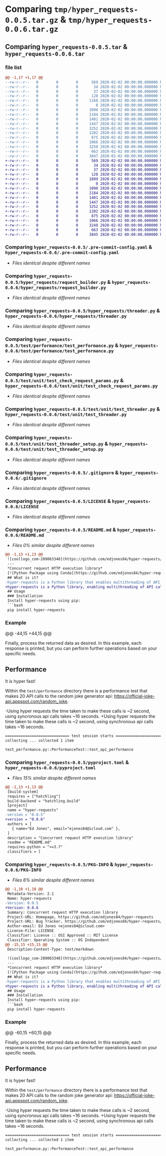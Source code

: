 # Comparing `tmp/hyper_requests-0.0.5.tar.gz` & `tmp/hyper_requests-0.0.6.tar.gz`

## Comparing `hyper_requests-0.0.5.tar` & `hyper_requests-0.0.6.tar`

### file list

```diff
@@ -1,17 +1,17 @@
--rw-r--r--   0        0        0      569 2020-02-02 00:00:00.000000 hyper_requests-0.0.5/.pre-commit-config.yaml
--rw-r--r--   0        0        0       34 2020-02-02 00:00:00.000000 hyper_requests-0.0.5/MANIFEST.in
--rw-r--r--   0        0        0       37 2020-02-02 00:00:00.000000 hyper_requests-0.0.5/requirements.txt
--rw-r--r--   0        0        0      128 2020-02-02 00:00:00.000000 hyper_requests-0.0.5/setup.cfg
--rw-r--r--   0        0        0     1168 2020-02-02 00:00:00.000000 hyper_requests-0.0.5/.github/workflows/python-package-conda.yml
--rw-r--r--   0        0        0        0 2020-02-02 00:00:00.000000 hyper_requests-0.0.5/hyper_requests/__init__.py
--rw-r--r--   0        0        0     1090 2020-02-02 00:00:00.000000 hyper_requests-0.0.5/hyper_requests/request_builder.py
--rw-r--r--   0        0        0     2184 2020-02-02 00:00:00.000000 hyper_requests-0.0.5/hyper_requests/threader.py
--rw-r--r--   0        0        0     1401 2020-02-02 00:00:00.000000 hyper_requests-0.0.5/test/performance/test_performance.py
--rw-r--r--   0        0        0     1447 2020-02-02 00:00:00.000000 hyper_requests-0.0.5/test/unit/test_check_request_params.py
--rw-r--r--   0        0        0     3252 2020-02-02 00:00:00.000000 hyper_requests-0.0.5/test/unit/test_threader.py
--rw-r--r--   0        0        0     1202 2020-02-02 00:00:00.000000 hyper_requests-0.0.5/test/unit/test_threader_setup.py
--rw-r--r--   0        0        0      875 2020-02-02 00:00:00.000000 hyper_requests-0.0.5/.gitignore
--rw-r--r--   0        0        0     1066 2020-02-02 00:00:00.000000 hyper_requests-0.0.5/LICENSE
--rw-r--r--   0        0        0     3250 2020-02-02 00:00:00.000000 hyper_requests-0.0.5/README.md
--rw-r--r--   0        0        0      663 2020-02-02 00:00:00.000000 hyper_requests-0.0.5/pyproject.toml
--rw-r--r--   0        0        0     3847 2020-02-02 00:00:00.000000 hyper_requests-0.0.5/PKG-INFO
+-rw-r--r--   0        0        0      569 2020-02-02 00:00:00.000000 hyper_requests-0.0.6/.pre-commit-config.yaml
+-rw-r--r--   0        0        0       34 2020-02-02 00:00:00.000000 hyper_requests-0.0.6/MANIFEST.in
+-rw-r--r--   0        0        0       37 2020-02-02 00:00:00.000000 hyper_requests-0.0.6/requirements.txt
+-rw-r--r--   0        0        0      128 2020-02-02 00:00:00.000000 hyper_requests-0.0.6/setup.cfg
+-rw-r--r--   0        0        0     1899 2020-02-02 00:00:00.000000 hyper_requests-0.0.6/.github/workflows/python-package-conda.yml
+-rw-r--r--   0        0        0        0 2020-02-02 00:00:00.000000 hyper_requests-0.0.6/hyper_requests/__init__.py
+-rw-r--r--   0        0        0     1090 2020-02-02 00:00:00.000000 hyper_requests-0.0.6/hyper_requests/request_builder.py
+-rw-r--r--   0        0        0     2184 2020-02-02 00:00:00.000000 hyper_requests-0.0.6/hyper_requests/threader.py
+-rw-r--r--   0        0        0     1401 2020-02-02 00:00:00.000000 hyper_requests-0.0.6/test/performance/test_performance.py
+-rw-r--r--   0        0        0     1447 2020-02-02 00:00:00.000000 hyper_requests-0.0.6/test/unit/test_check_request_params.py
+-rw-r--r--   0        0        0     3252 2020-02-02 00:00:00.000000 hyper_requests-0.0.6/test/unit/test_threader.py
+-rw-r--r--   0        0        0     1202 2020-02-02 00:00:00.000000 hyper_requests-0.0.6/test/unit/test_threader_setup.py
+-rw-r--r--   0        0        0      875 2020-02-02 00:00:00.000000 hyper_requests-0.0.6/.gitignore
+-rw-r--r--   0        0        0     1066 2020-02-02 00:00:00.000000 hyper_requests-0.0.6/LICENSE
+-rw-r--r--   0        0        0     3248 2020-02-02 00:00:00.000000 hyper_requests-0.0.6/README.md
+-rw-r--r--   0        0        0      663 2020-02-02 00:00:00.000000 hyper_requests-0.0.6/pyproject.toml
+-rw-r--r--   0        0        0     3845 2020-02-02 00:00:00.000000 hyper_requests-0.0.6/PKG-INFO
```

### Comparing `hyper_requests-0.0.5/.pre-commit-config.yaml` & `hyper_requests-0.0.6/.pre-commit-config.yaml`

 * *Files identical despite different names*

### Comparing `hyper_requests-0.0.5/hyper_requests/request_builder.py` & `hyper_requests-0.0.6/hyper_requests/request_builder.py`

 * *Files identical despite different names*

### Comparing `hyper_requests-0.0.5/hyper_requests/threader.py` & `hyper_requests-0.0.6/hyper_requests/threader.py`

 * *Files identical despite different names*

### Comparing `hyper_requests-0.0.5/test/performance/test_performance.py` & `hyper_requests-0.0.6/test/performance/test_performance.py`

 * *Files identical despite different names*

### Comparing `hyper_requests-0.0.5/test/unit/test_check_request_params.py` & `hyper_requests-0.0.6/test/unit/test_check_request_params.py`

 * *Files identical despite different names*

### Comparing `hyper_requests-0.0.5/test/unit/test_threader.py` & `hyper_requests-0.0.6/test/unit/test_threader.py`

 * *Files identical despite different names*

### Comparing `hyper_requests-0.0.5/test/unit/test_threader_setup.py` & `hyper_requests-0.0.6/test/unit/test_threader_setup.py`

 * *Files identical despite different names*

### Comparing `hyper_requests-0.0.5/.gitignore` & `hyper_requests-0.0.6/.gitignore`

 * *Files identical despite different names*

### Comparing `hyper_requests-0.0.5/LICENSE` & `hyper_requests-0.0.6/LICENSE`

 * *Files identical despite different names*

### Comparing `hyper_requests-0.0.5/README.md` & `hyper_requests-0.0.6/README.md`

 * *Files 0% similar despite different names*

```diff
@@ -1,13 +1,13 @@
 ![coollogo_com-289063340](https://github.com/edjones84/hyper-requests/assets/78102381/8d7fd889-d655-432a-b048-8cbb03fe7cce)<br>
 ---
 *Concurrent request HTTP execution library*
 [![Python Package using Conda](https://github.com/edjones84/hyper-requests/actions/workflows/python-package-conda.yml/badge.svg)](https://github.com/edjones84/hyper-requests/actions/workflows/python-package-conda.yml)
 ## What is it?
-hyper-requests is a Python library that enables multithreading of API calls using asyncio. It takes a list of URLs and a list of parameters as input and then uses the requests library to make these calls asynchronously (https://pypi.org/project/requests/).
+hyper-requests is a Python library, enabling multithreading of API calls using asyncio. It takes a list of URLs and a list of parameters as input and then uses the requests library to make these calls asynchronously (https://pypi.org/project/requests/).
 ## Usage
 ### Installation
 Install hyper-requests using pip:
 ```bash
 pip install hyper-requests
 ```
 ### Example
@@ -44,15 +44,15 @@
 
 Finally, process the returned data as desired. In this example, each response is printed, but you can perform further operations based on your specific needs.
 ## Performance
 It is hyper fast!
 
 Within the `test/performance` directory there is a performance test that makes 20 API calls to the random joke generator api: https://official-joke-api.appspot.com/random_joke.
 
-Using hyper requests the time taken to make these calls is ~2 second, using syncronous api calls takes ~16 seconds.
+Using hyper requests the time taken to make these calls is ~2 second, using synchronous api calls takes ~16 seconds.
 
 ```bash
 ============================= test session starts ==============================
 collecting ... collected 1 item
 
 test_performance.py::PerformanceTest::test_api_performance
```

### Comparing `hyper_requests-0.0.5/pyproject.toml` & `hyper_requests-0.0.6/pyproject.toml`

 * *Files 15% similar despite different names*

```diff
@@ -1,13 +1,13 @@
 [build-system]
 requires = ["hatchling"]
 build-backend = "hatchling.build"
 [project]
 name = "hyper-requests"
-version = "0.0.5"
+version = "0.0.6"
 authors = [
   { name="Ed Jones", email="ejones84@icloud.com" },
 ]
 description = "Concurrent request HTTP execution library"
 readme = "README.md"
 requires-python = ">=3.7"
 classifiers = [
```

### Comparing `hyper_requests-0.0.5/PKG-INFO` & `hyper_requests-0.0.6/PKG-INFO`

 * *Files 6% similar despite different names*

```diff
@@ -1,10 +1,10 @@
 Metadata-Version: 2.1
 Name: hyper-requests
-Version: 0.0.5
+Version: 0.0.6
 Summary: Concurrent request HTTP execution library
 Project-URL: Homepage, https://github.com/edjones84/hyper-requests
 Project-URL: Bug Tracker, https://github.com/edjones84/hyper-requests/issues
 Author-email: Ed Jones <ejones84@icloud.com>
 License-File: LICENSE
 Classifier: License :: OSI Approved :: MIT License
 Classifier: Operating System :: OS Independent
@@ -15,15 +15,15 @@
 Description-Content-Type: text/markdown
 
 ![coollogo_com-289063340](https://github.com/edjones84/hyper-requests/assets/78102381/8d7fd889-d655-432a-b048-8cbb03fe7cce)<br>
 ---
 *Concurrent request HTTP execution library*
 [![Python Package using Conda](https://github.com/edjones84/hyper-requests/actions/workflows/python-package-conda.yml/badge.svg)](https://github.com/edjones84/hyper-requests/actions/workflows/python-package-conda.yml)
 ## What is it?
-hyper-requests is a Python library that enables multithreading of API calls using asyncio. It takes a list of URLs and a list of parameters as input and then uses the requests library to make these calls asynchronously (https://pypi.org/project/requests/).
+hyper-requests is a Python library, enabling multithreading of API calls using asyncio. It takes a list of URLs and a list of parameters as input and then uses the requests library to make these calls asynchronously (https://pypi.org/project/requests/).
 ## Usage
 ### Installation
 Install hyper-requests using pip:
 ```bash
 pip install hyper-requests
 ```
 ### Example
@@ -60,15 +60,15 @@
 
 Finally, process the returned data as desired. In this example, each response is printed, but you can perform further operations based on your specific needs.
 ## Performance
 It is hyper fast!
 
 Within the `test/performance` directory there is a performance test that makes 20 API calls to the random joke generator api: https://official-joke-api.appspot.com/random_joke.
 
-Using hyper requests the time taken to make these calls is ~2 second, using syncronous api calls takes ~16 seconds.
+Using hyper requests the time taken to make these calls is ~2 second, using synchronous api calls takes ~16 seconds.
 
 ```bash
 ============================= test session starts ==============================
 collecting ... collected 1 item
 
 test_performance.py::PerformanceTest::test_api_performance
```

